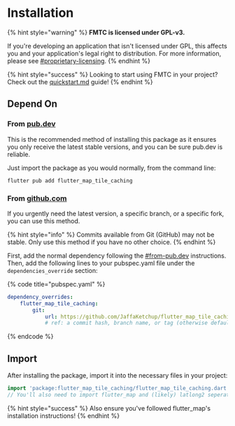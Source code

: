 # Installation

{% hint style="warning" %}
**FMTC is licensed under GPL-v3.**

If you're developing an application that isn't licensed under GPL, this affects you and your application's legal right to distribution. For more information, please see [#proprietary-licensing](../#proprietary-licensing "mention").
{% endhint %}

{% hint style="success" %}
Looking to start using FMTC in your project? Check out the [quickstart.md](quickstart.md "mention") guide!
{% endhint %}

## Depend On

### From [pub.dev](https://pub.dev/packages/flutter\_map\_tile\_caching)

This is the recommended method of installing this package as it ensures you only receive the latest stable versions, and you can be sure pub.dev is reliable.

Just import the package as you would normally, from the command line:

```shell
flutter pub add flutter_map_tile_caching
```

### From [github.com](https://github.com/JaffaKetchup/flutter\_map\_tile\_caching)

If you urgently need the latest version, a specific branch, or a specific fork, you can use this method.

{% hint style="info" %}
Commits available from Git (GitHub) may not be stable. Only use this method if you have no other choice.
{% endhint %}

First, add the normal dependency following the [#from-pub.dev](installation.md#from-pub.dev "mention") instructions. Then, add the following lines to your pubspec.yaml file under the `dependencies_override` section:

{% code title="pubspec.yaml" %}
```yaml
dependency_overrides:
    flutter_map_tile_caching:
        git:
            url: https://github.com/JaffaKetchup/flutter_map_tile_caching.git
            # ref: a commit hash, branch name, or tag (otherwise defaults to master)
```
{% endcode %}

## Import

After installing the package, import it into the necessary files in your project:

```dart
import 'package:flutter_map_tile_caching/flutter_map_tile_caching.dart';
// You'll also need to import flutter_map and (likely) latlong2 seperately
```

{% hint style="success" %}
Also ensure you've followed flutter\_map's installation instructions!
{% endhint %}
